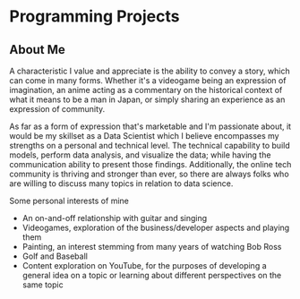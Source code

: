 # Programming Projects


## About Me
A characteristic I value and appreciate is the ability to convey a story, which can come in many forms. Whether it's a videogame being an expression of imagination, an anime acting as a commentary on the historical context of what it means to be a man in Japan, or simply sharing an experience as an expression of community.

As far as a form of expression that's marketable and I'm passionate about, it would be my skillset as a Data Scientist which I believe encompasses my strengths on a personal and technical level. The technical capability to build models, perform data analysis, and visualize the data; while having the communication ability to present those findings. Additionally, the online tech community is thriving and stronger than ever, so there are always folks who are willing to discuss many topics in relation to data science.

Some personal interests of mine
- An on-and-off relationship with guitar and singing
- Videogames, exploration of the business/developer aspects and playing them 
- Painting, an interest stemming from many years of watching Bob Ross
- Golf and Baseball
- Content exploration on YouTube, for the purposes of developing a general idea on a topic or learning about different perspectives on the same topic
